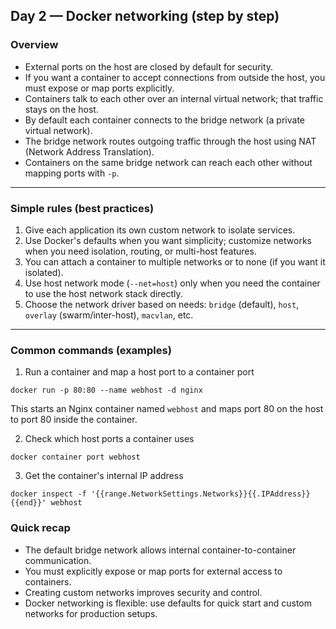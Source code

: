 
## Day 2 — Docker networking (step by step)

### Overview

- External ports on the host are closed by default for security.
- If you want a container to accept connections from outside the host, you must expose or map ports explicitly.
- Containers talk to each other over an internal virtual network; that traffic stays on the host.
- By default each container connects to the bridge network (a private virtual network).
- The bridge network routes outgoing traffic through the host using NAT (Network Address Translation).
- Containers on the same bridge network can reach each other without mapping ports with `-p`.

---

### Simple rules (best practices)

1. Give each application its own custom network to isolate services.
2. Use Docker's defaults when you want simplicity; customize networks when you need isolation, routing, or multi-host features.
3. You can attach a container to multiple networks or to none (if you want it isolated).
4. Use host network mode (`--net=host`) only when you need the container to use the host network stack directly.
5. Choose the network driver based on needs: `bridge` (default), `host`, `overlay` (swarm/inter-host), `macvlan`, etc.

---

### Common commands (examples)

1) Run a container and map a host port to a container port

```
docker run -p 80:80 --name webhost -d nginx
```

This starts an Nginx container named `webhost` and maps port 80 on the host to port 80 inside the container.

2) Check which host ports a container uses

```
docker container port webhost
```

3) Get the container's internal IP address

```
docker inspect -f '{{range.NetworkSettings.Networks}}{{.IPAddress}}{{end}}' webhost
```

### Quick recap

- The default bridge network allows internal container-to-container communication.
- You must explicitly expose or map ports for external access to containers.
- Creating custom networks improves security and control.
- Docker networking is flexible: use defaults for quick start and custom networks for production setups.